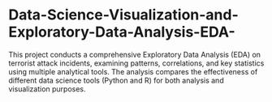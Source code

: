 # Data-Science-Visualization-and-Exploratory-Data-Analysis-EDA-
This project conducts a comprehensive Exploratory Data Analysis (EDA) on terrorist attack incidents, examining patterns, correlations, and key statistics using multiple analytical tools. The analysis compares the effectiveness of different data science tools (Python and R) for both analysis and visualization purposes.
